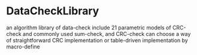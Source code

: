 # DataCheckLibrary
an algorithm library of data-check include 21 parametric models of CRC-check and commonly used sum-check, and CRC-check can choose a way of straightforward CRC implementation or table-driven implementation by macro-define
